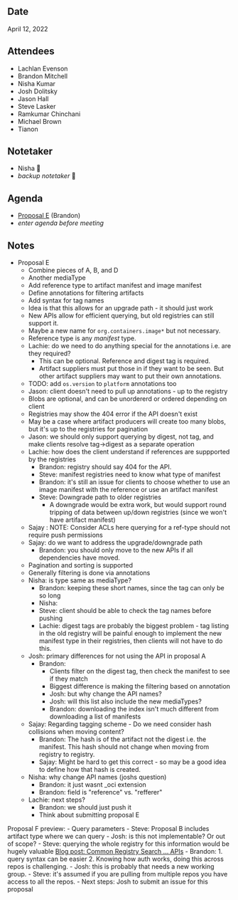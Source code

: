## Date
April 12, 2022

## Attendees
- Lachlan Evenson
- Brandon Mitchell
- Nisha Kumar
- Josh Dolitsky
- Jason Hall
- Steve Lasker
- Ramkumar Chinchani
- Michael Brown
- Tianon

## Notetaker
- Nisha 🥇
- _backup notetaker_ 🥈

## Agenda
- [Proposal E](https://github.com/opencontainers/wg-reference-types/pull/38) (Brandon)
- _enter agenda before meeting_

## Notes

- Proposal E
    - Combine pieces of A, B, and D
    - Another mediaType
    - Add reference type to artifact manifest and image manifest
    - Define annotations for filtering artifacts
    - Add syntax for tag names
    - Idea is that this allows for an upgrade path - it should just work
    - New APIs allow for efficient querying, but old registries can still support it.
    - Maybe a new name for `org.containers.image*` but not necessary.
    - Reference type is any _manifest_ type.
    - Lachie: do we need to do anything special for the annotations i.e. are they required?
        - This can be optional. Reference and digest tag is required.
        - Artifact suppliers must put those in if they want to be seen. But other artifact suppliers may want to put their own annotations.
    - TODO: add `os.version` to `platform` annotations too
    - Jason: client doesn't need to pull up annotations - up to the registry
    - Blobs are optional, and can be unordererd or ordered depending on client
    - Registries may show the 404 error if the API doesn't exist
    - May be a case where artifact producers will create too many blobs, but it's up to the registries for pagination
    - Jason: we should only support querying by digest, not tag, and make clients resolve tag->digest as a separate operation
    - Lachie: how does the client understand if references are suppported by the registries
        - Brandon: registry should say 404 for the API.
        - Steve: manifest registries need to know what type of manifest
        - Brandon: it's still an issue for clients to choose whether to use an image manifest with the reference or use an artifact manifest
        - Steve: Downgrade path to older registries
            - A downgrade would be extra work, but would support round tripping of data between up/down registries (since we won't have artifact manifest)
    - Sajay : NOTE: Consider ACLs here querying for a ref-type should not require push permissions  
    - Sajay: do we want to address the upgrade/downgrade path
        - Brandon: you should only move to the new APIs if all dependencies have moved.
    - Pagination and sorting is supported
    - Generally filtering is done via annotations
    -  Nisha: is type same as mediaType?
        -  Brandon: keeping these short names, since the tag can only be so long
        -  Nisha: 
        -  Steve: client should be able to check the tag names before pushing
        -  Lachie: digest tags are probably the biggest problem - tag listing in the old registry will be painful enough to implement the new manifest type in their registries, then clients will not have to do this.
    -  Josh: primary differences for not using the API in proposal A
        -  Brandon:
            -  Clients filter on the digest tag, then check the manifest to see if they match
            -  Biggest difference is making the filtering based on annotation
            -  Josh: but why change the API names?
            -  Josh: will this list also include the new mediaTypes?
            -  Brandon: downloading the index isn't much different from downloading a list of manifests
    - Sajay: Regarding tagging scheme - Do we need consider hash collisions when moving content?
        - Brandon: The hash is of the artifact not the digest i.e. the manifest. This hash should not change when moving from registry to registry.
        - Sajay: Might be hard to get this correct - so may be a good idea to define how that hash is created.
    - Nisha: why change API names (joshs question)
        - Brandon: it just wasnt _oci extension
        - Brandon: field is "reference" vs. "refferer"
    - Lachie: next steps?
        - Brandon: we should just push it
        - Think about submitting proposal E

Proposal F preview:
    - Query parameters
    - Steve: Proposal B includes artifact type where we can query
    - Josh: is this not implementable? Or out of scope?
    - Steve: querying the whole registry for this information would be hugely valuable [Blog post: Common Registry Search ... APIs](https://stevelasker.blog/2019/08/25/oci-artifacts-and-a-view-of-the-future/)
    - Brandon: 1. query syntax can be easier 2. Knowing how auth works, doing this across repos is challenging.
    - Josh: this is probably that needs a new working group.
    - Steve: it's assumed if you are pulling from multiple repos you have access to all the repos.
    - Next steps: Josh to submit an issue for this proposal
